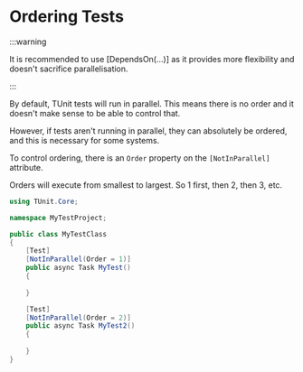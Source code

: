 # Ordering Tests

:::warning

It is recommended to use [DependsOn(...)] as it provides more flexibility and doesn't sacrifice parallelisation.

:::

By default, TUnit tests will run in parallel. This means there is no order and it doesn't make sense to be able to control that.

However, if tests aren't running in parallel, they can absolutely be ordered, and this is necessary for some systems.

To control ordering, there is an `Order` property on the `[NotInParallel]` attribute.

Orders will execute from smallest to largest. So 1 first, then 2, then 3, etc.

```csharp
using TUnit.Core;

namespace MyTestProject;

public class MyTestClass
{
    [Test]
    [NotInParallel(Order = 1)]
    public async Task MyTest()
    {
        
    }

    [Test]
    [NotInParallel(Order = 2)]
    public async Task MyTest2()
    {
        
    }
}
```

